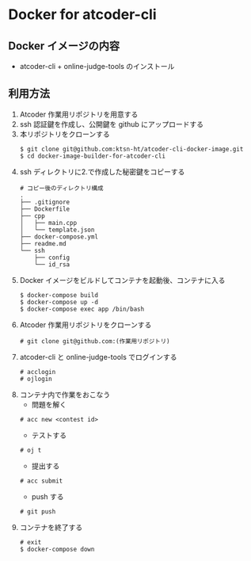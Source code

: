# Docker for atcoder-cli

## Docker イメージの内容
- atcoder-cli + online-judge-tools のインストール

## 利用方法
1. Atcoder 作業用リポジトリを用意する
2. ssh 認証鍵を作成し、公開鍵を github にアップロードする
3. 本リポジトリをクローンする
    ```
    $ git clone git@github.com:ktsn-ht/atcoder-cli-docker-image.git
    $ cd docker-image-builder-for-atcoder-cli
    ```
4. ssh ディレクトリに2.で作成した秘密鍵をコピーする
    ```
    # コピー後のディレクトリ構成
    .
    ├── .gitignore
    ├── Dockerfile
    ├── cpp
    │   ├── main.cpp
    │   └── template.json
    ├── docker-compose.yml
    ├── readme.md
    └── ssh
        ├── config
        └── id_rsa
    ```
5. Docker イメージをビルドしてコンテナを起動後、コンテナに入る
    ```
    $ docker-compose build
    $ docker-compose up -d
    $ docker-compose exec app /bin/bash
    ```
6. Atcoder 作業用リポジトリをクローンする
    ```
    # git clone git@github.com:(作業用リポジトリ)
    ```
7. atcoder-cli と online-judge-tools でログインする
    ```
    # acclogin
    # ojlogin
    ```
8. コンテナ内で作業をおこなう
    - 問題を解く
    ```
    # acc new <contest id>
    ```
    - テストする
    ```
    # oj t
    ```
    - 提出する
    ```
    # acc submit
    ```
    - push する
    ```
    # git push
    ```
9.  コンテナを終了する
    ```
    # exit
    $ docker-compose down
    ```
